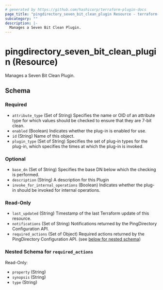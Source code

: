 ```yaml
---
# generated by https://github.com/hashicorp/terraform-plugin-docs
page_title: "pingdirectory_seven_bit_clean_plugin Resource - terraform-provider-pingdirectory"
subcategory: ""
description: |-
  Manages a Seven Bit Clean Plugin.
---
```


# pingdirectory_seven_bit_clean_plugin (Resource)

Manages a Seven Bit Clean Plugin.



<!-- schema generated by tfplugindocs -->
## Schema

### Required

- `attribute_type` (Set of String) Specifies the name or OID of an attribute type for which values should be checked to ensure that they are 7-bit clean.
- `enabled` (Boolean) Indicates whether the plug-in is enabled for use.
- `id` (String) Name of this object.
- `plugin_type` (Set of String) Specifies the set of plug-in types for the plug-in, which specifies the times at which the plug-in is invoked.

### Optional

- `base_dn` (Set of String) Specifies the base DN below which the checking is performed.
- `description` (String) A description for this Plugin
- `invoke_for_internal_operations` (Boolean) Indicates whether the plug-in should be invoked for internal operations.

### Read-Only

- `last_updated` (String) Timestamp of the last Terraform update of this resource.
- `notifications` (Set of String) Notifications returned by the PingDirectory Configuration API.
- `required_actions` (Set of Object) Required actions returned by the PingDirectory Configuration API. (see [below for nested schema](#nestedatt--required_actions))

<a id="nestedatt--required_actions"></a>
### Nested Schema for `required_actions`

Read-Only:

- `property` (String)
- `synopsis` (String)
- `type` (String)


